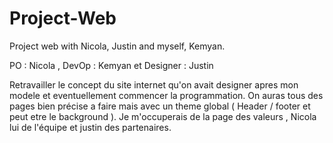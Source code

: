 # Project-Web
Project web with Nicola, Justin and myself, Kemyan.

PO : Nicola , DevOp : Kemyan et Designer : Justin

Retravailler le concept du site internet qu'on avait designer apres mon modele et eventuellement commencer la programmation.
On auras tous des pages bien précise a faire mais avec un theme global ( Header / footer et peut etre le background ).
Je m'occuperais de la page des valeurs , Nicola lui de l'équipe et justin des partenaires.
